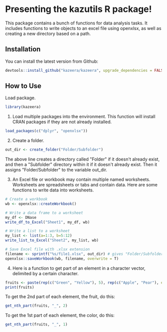 # Presenting the kazutils R package!

<!-- badges: start -->
<!-- badges: end -->

This package contains a bunch of functions for data analysis tasks. It includes functions
    to write objects to an excel file using openxlsx, as well as creating a new directory 
    based on a path.

## Installation
You can install the latest version from Github:
``` r
devtools::install_github("kazeera/kazeera", upgrade_dependencies = FALSE)
```

## How to Use 
Load package.
``` r
library(kazeera)
```

1. Load multiple packages into the environment.
This function will install CRAN packages if they are not already installed.
``` r
load_packages(c("dplyr", "openxlsx"))
```

2. Create a folder.
``` r
out_dir <- create_folder("Folder/Subfolder")  
```
The above line creates a directory called "Folder" if it doesn't already exist, and then a "Subfolder" directory within it if it doesn't already exist. Then it assigns "Folder/Subfolder" to the variable out_dir.

3. An Excel file or workbook may contain multiple named worksheets.
Worksheets are spreadsheets or tabs and contain data.
Here are some functions to write data into worksheets. 
``` r
# Create a workbook
wb <- openxlsx::createWorkbook()

# Write a data frame to a worksheet
my_df <- DNase
write_df_to_Excel("Sheet1", my_df, wb)

# Write a list to a worksheet
my_list <- list(a=1:3, b=5:12)
write_list_to_Excel("Sheet2", my_list, wb)

# Save Excel file with .xlsx extension
filename <- sprintf("%s/file1.xlsx", out_dir) # gives "Folder/Subfolder/file1.xlsx"
openxlsx::saveWorkbook(wb, filename, overwrite = T)
```

4. Here is a function to get part of an element in a character vector, delimited by a certain character.
``` r
fruits <- paste(rep(c("Green", "Yellow"), 5), rep(c("Apple", "Pear"), each=5), 1:10, sep="_")
print(fruits)
```
To get the 2nd part of each element, the fruit, do this:
``` r
get_nth_part(fruits, "_", 2)
```
To get the 1st part of each element, the color, do this:
``` r
get_nth_part(fruits, "_", 1)
```
